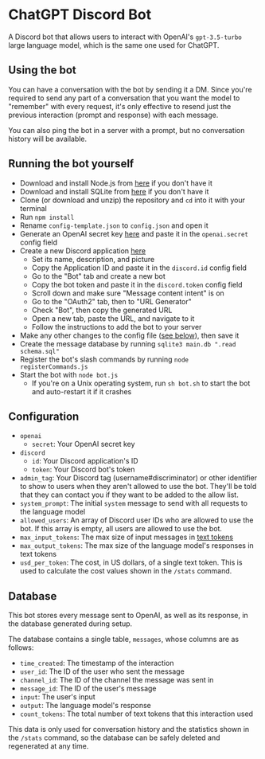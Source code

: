 
# ChatGPT Discord Bot
A Discord bot that allows users to interact with OpenAI's `gpt-3.5-turbo` large language model, which is the same one used for ChatGPT.

## Using the bot
You can have a conversation with the bot by sending it a DM. Since you're required to send any part of a conversation that you want the model to "remember" with every request, it's only effective to resend just the previous interaction (prompt and response) with each message.

You can also ping the bot in a server with a prompt, but no conversation history will be available.

## Running the bot yourself
* Download and install Node.js from [here](https://nodejs.org/en/download/) if you don't have it
* Download and install SQLite from [here](https://www.sqlite.org/download.html/) if you don't have it
* Clone (or download and unzip) the repository and `cd` into it with your terminal
* Run `npm install`
* Rename `config-template.json` to `config.json` and open it
* Generate an OpenAI secret key [here](https://platform.openai.com/account/api-keys) and paste it in the `openai.secret` config field
* Create a new Discord application [here](https://discord.com/developers/applications)
    * Set its name, description, and picture
    * Copy the Application ID and paste it in the `discord.id` config field
    * Go to the "Bot" tab and create a new bot
    * Copy the bot token and paste it in the `discord.token` config field
    * Scroll down and make sure "Message content intent" is on
    * Go to the "OAuth2" tab, then to "URL Generator"
    * Check "Bot", then copy the generated URL
    * Open a new tab, paste the URL, and navigate to it
    * Follow the instructions to add the bot to your server
* Make any other changes to the config file ([see below](#configuration)), then save it
* Create the message database by running `sqlite3 main.db ".read schema.sql"`
* Register the bot's slash commands by running `node registerCommands.js`
* Start the bot with `node bot.js`
    * If you're on a Unix operating system, run `sh bot.sh` to start the bot and auto-restart it if it crashes

## Configuration
* `openai`
    * `secret`: Your OpenAI secret key
* `discord`
    * `id`: Your Discord application's ID
    * `token`: Your Discord bot's token
* `admin_tag`: Your Discord tag (username#discriminator) or other identifier to show to users when they aren't allowed to use the bot. They'll be told that they can contact you if they want to be added to the allow list.
* `system_prompt`: The initial `system` message to send with all requests to the language model
* `allowed_users`: An array of Discord user IDs who are allowed to use the bot. If this array is empty, all users are allowed to use the bot.
* `max_input_tokens`: The max size of input messages in [text tokens](https://help.openai.com/en/articles/4936856-what-are-tokens-and-how-to-count-them)
* `max_output_tokens`: The max size of the language model's responses in text tokens
* `usd_per_token`: The cost, in US dollars, of a single text token. This is used to calculate the cost values shown in the `/stats` command.

## Database
This bot stores every message sent to OpenAI, as well as its response, in the database generated during setup.

The database contains a single table, `messages`, whose columns are as follows:

* `time_created`: The timestamp of the interaction
* `user_id`: The ID of the user who sent the message
* `channel_id`: The ID of the channel the message was sent in
* `message_id`: The ID of the user's message
* `input`: The user's input
* `output`: The language model's response
* `count_tokens`: The total number of text tokens that this interaction used

This data is only used for conversation history and the statistics shown in the `/stats` command, so the database can be safely deleted and regenerated at any time. 
